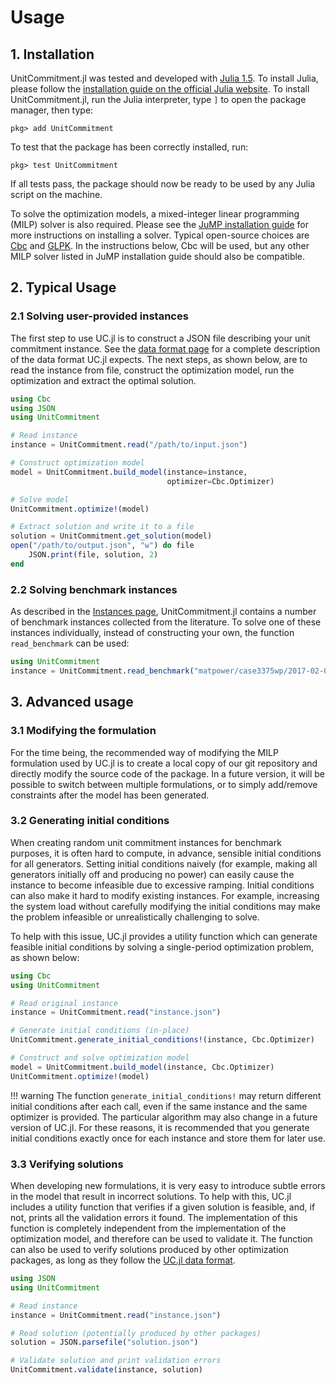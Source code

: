 # Usage

## 1. Installation

UnitCommitment.jl was tested and developed with [Julia 1.5](https://julialang.org/). To install Julia, please follow the [installation guide on the official Julia website](https://julialang.org/downloads/platform.html). To install UnitCommitment.jl, run the Julia interpreter, type `]` to open the package manager, then type:

```text
pkg> add UnitCommitment
```

To test that the package has been correctly installed, run:

```text
pkg> test UnitCommitment
```

If all tests pass, the package should now be ready to be used by any Julia script on the machine.

To solve the optimization models, a mixed-integer linear programming (MILP) solver is also required. Please see the [JuMP installation guide](https://jump.dev/JuMP.jl/stable/installation/) for more instructions on installing a solver. Typical open-source choices are [Cbc](https://github.com/JuliaOpt/Cbc.jl) and [GLPK](https://github.com/JuliaOpt/GLPK.jl). In the instructions below, Cbc will be used, but any other MILP solver listed in JuMP installation guide should also be compatible.

## 2. Typical Usage

### 2.1 Solving user-provided instances

The first step to use UC.jl is to construct a JSON file describing your unit commitment instance. See the [data format page]() for a complete description of the data format UC.jl expects. The next steps, as shown below, are to read the instance from file, construct the optimization model, run the optimization and extract the optimal solution.

```julia
using Cbc
using JSON
using UnitCommitment

# Read instance
instance = UnitCommitment.read("/path/to/input.json")

# Construct optimization model
model = UnitCommitment.build_model(instance=instance,
                                   optimizer=Cbc.Optimizer)

# Solve model
UnitCommitment.optimize!(model)

# Extract solution and write it to a file
solution = UnitCommitment.get_solution(model)
open("/path/to/output.json", "w") do file
    JSON.print(file, solution, 2)
end
```

### 2.2 Solving benchmark instances

As described in the [Instances page](instances.md), UnitCommitment.jl contains a number of benchmark instances collected from the literature. To solve one of these instances individually, instead of constructing your own, the function `read_benchmark` can be used:

```julia
using UnitCommitment
instance = UnitCommitment.read_benchmark("matpower/case3375wp/2017-02-01")
```

## 3. Advanced usage


### 3.1 Modifying the formulation

For the time being, the recommended way of modifying the MILP formulation used by UC.jl is to create a local copy of our git repository and directly modify the source code of the package. In a future version, it will be possible to switch between multiple formulations, or to simply add/remove constraints after the model has been generated.

### 3.2 Generating initial conditions


When creating random unit commitment instances for benchmark purposes, it is often hard to compute, in advance, sensible initial conditions for all generators. Setting initial conditions naively (for example, making all generators initially off and producing no power) can easily cause the instance to become infeasible due to excessive ramping. Initial conditions can also make it hard to modify existing instances. For example, increasing the system load without carefully modifying the initial conditions may make the problem infeasible or unrealistically challenging to solve.

To help with this issue, UC.jl provides a utility function which can generate feasible initial conditions by solving a single-period optimization problem, as shown below:

```julia
using Cbc
using UnitCommitment

# Read original instance
instance = UnitCommitment.read("instance.json")

# Generate initial conditions (in-place)
UnitCommitment.generate_initial_conditions!(instance, Cbc.Optimizer)

# Construct and solve optimization model
model = UnitCommitment.build_model(instance, Cbc.Optimizer)
UnitCommitment.optimize!(model)
```

!!! warning
    The function `generate_initial_conditions!` may return different initial conditions after each call, even if the same instance and the same optimizer is provided. The particular algorithm may also change in a future version of UC.jl. For these reasons, it is recommended that you generate initial conditions exactly once for each instance and store them for later use.
    
### 3.3 Verifying solutions

When developing new formulations, it is very easy to introduce subtle errors in the model that result in incorrect solutions. To help with this, UC.jl includes a utility function that verifies if a given solution is feasible, and, if not, prints all the validation errors it found. The implementation of this function is completely independent from the implementation of the optimization model, and therefore can be used to validate it. The function can also be used to verify solutions produced by other optimization packages, as long as they follow the [UC.jl data format](format.md).

```julia
using JSON
using UnitCommitment

# Read instance
instance = UnitCommitment.read("instance.json")

# Read solution (potentially produced by other packages) 
solution = JSON.parsefile("solution.json")

# Validate solution and print validation errors
UnitCommitment.validate(instance, solution)
```

